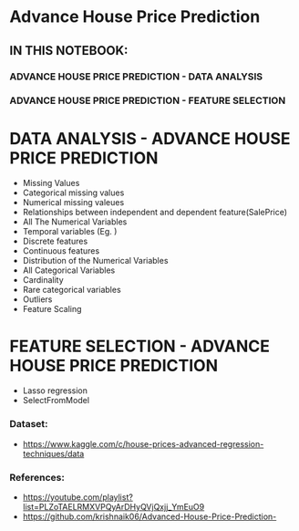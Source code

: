 # Advance House Price Prediction

## **IN THIS NOTEBOOK:**
###   **ADVANCE HOUSE PRICE PREDICTION - DATA ANALYSIS**
###   **ADVANCE HOUSE PRICE PREDICTION - FEATURE SELECTION**

# **DATA ANALYSIS - ADVANCE HOUSE PRICE PREDICTION**
 * Missing Values
  *   Categorical missing values
  *   Numerical missing valeues
 * Relationships between independent and dependent feature(SalePrice)
 * All The Numerical Variables
  *   Temporal variables (Eg. )
  *   Discrete features
  *   Continuous features
  *   Distribution of the Numerical Variables
 * All Categorical Variables
  *   Cardinality
  *   Rare categorical variables
 * Outliers
 * Feature Scaling
 
# **FEATURE SELECTION - ADVANCE HOUSE PRICE PREDICTION**
 * Lasso regression 
 * SelectFromModel

### Dataset: 
* https://www.kaggle.com/c/house-prices-advanced-regression-techniques/data

### References:
* https://youtube.com/playlist?list=PLZoTAELRMXVPQyArDHyQVjQxjj_YmEuO9
* https://github.com/krishnaik06/Advanced-House-Price-Prediction-
